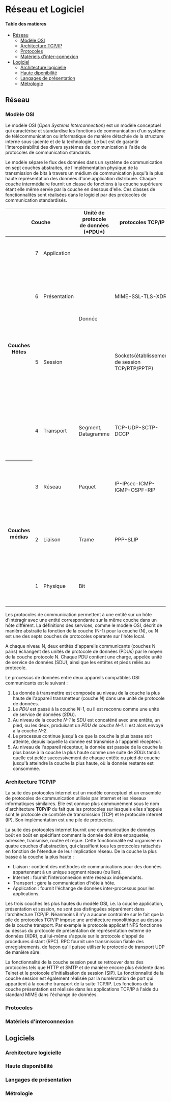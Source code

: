 # Réseau et Logiciel

#### Table des matières

* [Réseau](#réseau)
    + [Modèle OSI](#modèle-osi)
    + [Architecture TCP/IP](#architecture-tcp-ip)
    + [Protocoles](#protocoles)
    + [Matériels d'inter-connexion](#matériel-dinter-connection)
* [Logiciel](#logiciel)
    + [Architecture logicielle](#architecture-logicielle)
    + [Haute diponibilité](#haute-disponibilité)
    + [Langages de présentation](#languages-de-présentation)
    + [Métrologie](#métrologie)

## Réseau

### Modèle OSI

Le modèle OSI (*Open Systems Interconnection*) est un modèle conceptuel qui caractérise et standardise les fonctions de
communication d'un système de télécommunication ou informatique de manière détachée de la structure interne sous-jacente et de la
technologie. Le but est de garantir l'interopérabilité des divers systèmes de communication à l'aide de protocoles de
communication standards.

Le modèle sépare le flux des données dans un système de communication en sept couches abstraites, de l'implémentation physique de la
transmission de bits à travers un médium de communication jusqu'à la plus haute représentation des données d'une application
distribuée. Chaque couche intermédiaire fournit un classe de fonctions à la couche supérieure étant elle même servie par la couche
en dessous d'elle. Ces classes de fonctionnalités sont réalisées dans le logiciel par des protocoles de communication standardisés.

<table>
    <thead>
        <tr>
            <th colspan="3">Couche</th>
            <th>Unité de protocole de données (*PDU*)</th>
            <th>protocoles TCP/IP</th>
            <th>Fonctions</th>
        </tr>
    </thead>
    <tbody>
        <tr>
            <th rowspan="4">Couches Hôtes</th>
            <td>7</td>
            <td>Application</td>
            <td rowspan="3">Donnée</td>
            <td></td>
            <td>APIs de haut-niveau, partages de ressources, accès de fichiers distants</td>
        </tr>
        <tr>
            <td>6</td>
            <td>Présentation</td>
            <td>MIME-SSL-TLS-XDR</td>
            <td>Traduction de données entre services réseau et une application ; encodage, compression et encryption</td>
        </tr>
        <tr>
            <td>5</td>
            <td>Session</td>
            <td>Sockets(établissement de session TCP/RTP/PPTP)</td>
            <td>Gestion de sessions de communications, i.e., échange continu d'information sous la forme de mulptiples va-et-vient
            de transmissions entre deux noeuds</td>
        </tr>
        <tr>
            <td>4</td>
            <td>Transport</td>
            <td>Segment, Datagramme</td>
            <td>TCP-UDP-SCTP-DCCP</td>
            <td>Transmission fiables de segments de données entre points d'un réseau, incluant la segmentation, l'acquittement et le
            multiplexage</td>
        </tr>
        <tr>
            <th rowspan="3">Couches médias</th>
            <td>3</td>
            <td>Réseau</td>
            <td>Paquet</td>
            <td>IP-IPsec-ICMP-IGMP-OSPF-RIP</td>
            <td>Structurant et gérant un réseau multi-noeuds, incluant l'adressage, le routage et le contrôle du traffic</td>
        </tr>
        <tr>
            <td>2</td>
            <td>Liaison</td>
            <td>Trame</td>
            <td>PPP-SLIP</td>
            <td>Transmissions fiables de trames de données entre deux noeuds connectés par une couche physique</td>
        </tr>
        <tr>
            <td>1</td>
            <td>Physique</td>
            <td>Bit</td>
            <td></td>
            <td>Transmissions et Réceptions de flux de bits à travers un médium physique</td>
        </tr>
    </tbody>
</table>

Les protocoles de communication permettent à une entité sur un hôte d'intéragir avec une entité correspondante sur la même couche
dans un hôte différent. La définitions des services, comme le modèle OSI, décrit de manière abstraite la fonction de la couche (N-1)
pour la couche (N), ou N est une des septs couches de protocoles opérante sur l'hôte local.

A chaque niveau N, deux entités d'appareils communicants (couches N pairs) échangent des unités de protocole de données (PDUs) par
le moyen de la couche protocole N. Chaque PDU contient une charge, appelée unité de service de données (SDU), ainsi que les entêtes
et pieds reliés au protocole.

Le processus de données entre deux appareils compatibles OSI communicants est le suivant :

1. La donnée à transmettre est composée au niveau de la couche la plus haute de l'appareil transmetteur (couche *N*) dans une unité
de protocole de données.
2. Le *PDU* est passé à la couche *N-1*, ou il est reconnu comme une unité de service de données (*SDU*).
3. Au niveau de la couche *N-1* le *SDU* est concaténé avec une entête, un pied, ou les deux, produisant un *PDU de couche N-1*. Il
est alors envoyé à la couche *N-2*.
4. Le processus continue jusqu'à ce que la couche la plus basse soit atteinte, depuis laquelle la donnée est transmise à l'appareil
récepteur.
5. Au niveau de l'appareil récepteur, la donnée est passée de la couche la plus basse à la couche la plus haute comme une suite de
*SDUs* tandis quelle est pelée successivement de chaque entête ou pied de couche jusqu'à atteindre la couche la plus haute, où la
donnée restante est consommée.

### Architecture TCP/IP

La suite des protocoles internet est un modèle conceptuel et un ensemble de protocoles de communication utilisés par internet et les
réseaux informatiques similaires. Elle est connue plus communément sous le nom d'architecture **TCP/IP** du fait que les protocoles
sur lesquels elles s'appuie sont,le protocole de contrôle de transmission (TCP) et le protocole internet (IP). Son implémentation
est une pile de protocoles.

La suite des protocoles internet fournit une communication de données boût en boût en spécifiant comment la donnée doit être
enpaquetée, adressée, transmise, routée et reçue. Cette fonctionnalité est organisée en quatre couches d'abstraction, qui
classifient tous les protocoles rattachés en fonction de l'étendue de leur implication réseau. De la couche la plus basse à la
couche la plus haute :

* Liaison : contient des méthodes de communications pour des données appartennant à un unique segment réseau (ou lien).
* Internet : fournit l'interconnexion entre réseaux indépendants.
* Transport : gère la communication d'hôte à hôte.
* Application : fournit l'échange de données inter-processus pour les applications.

Les trois couches les plus hautes du modèle OSI, i.e. la couche application, présentation et session, ne sont pas distinguées
séparément dans l'architecture TCP/IP. Néanmoins il n'y a aucune contrainte sur le fait que la pile de protocoles TCP/IP impose une
architecture monolithique au dessus de la couche transport. Par exemple le protocole applicatif NFS fonctionne au dessus du
protocole de présentation de représentation externe de données (XDR), qui lui-même s'appuie sur le protocole d'appel de procedures
distant (RPC). RPC fournit une transmission fiable des enregistrements, de façon qu'il puisse utiliser le protocole de transport UDP
de manière sûre.

La fonctionnalité de la couche session peut se retrouver dans des protocoles tels que HTTP et SMTP et de manière encore plus
évidente dans Telnet et le protocole d'initialisation de session (SIP). La fonctionnalité de la couche session est également
réalisée par la numérotation de port qui appartient à la couche transport de la suite TCP/IP. Les fonctions de la couche
présentation est réalisée dans les applications TCP/IP à l'aide du standard MIME dans l'échange de données.

### Protocoles

### Matériels d'interconnexion

## Logiciels

### Architecture logicielle

### Haute disponibilité

### Langages de présentation

### Métrologie
